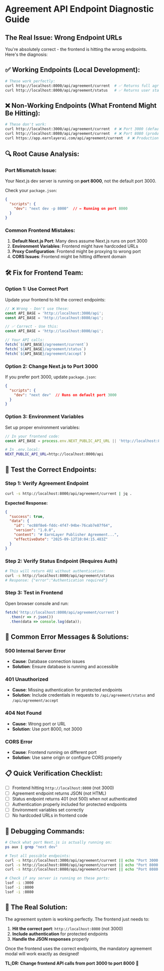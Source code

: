 # Agreement API Endpoint Diagnostic Guide

## The Real Issue: Wrong Endpoint URLs

You're absolutely correct - the frontend is hitting the wrong endpoints. Here's the diagnosis:

## ✅ **Working Endpoints (Local Development):**
```bash
# These work perfectly:
curl http://localhost:8000/api/agreement/current  # ✅ Returns full agreement JSON
curl http://localhost:8000/api/agreement/status   # ✅ Returns user status (with auth)
```

## ❌ **Non-Working Endpoints (What Frontend Might Be Hitting):**
```bash
# These don't work:
curl http://localhost:3000/api/agreement/current  # ❌ Port 3000 (default Next.js)
curl http://localhost:8080/api/agreement/current  # ❌ Port 8080 (production port)
curl https://app.earnlayerai.com/api/agreement/current  # ❌ Production (deployment issues)
```

## 🔍 **Root Cause Analysis:**

### **Port Mismatch Issue:**
Your Next.js dev server is running on **port 8000**, not the default port 3000.

Check your `package.json`:
```json
{
  "scripts": {
    "dev": "next dev -p 8000"  // ← Running on port 8000
  }
}
```

### **Common Frontend Mistakes:**

1. **Default Next.js Port**: Many devs assume Next.js runs on port 3000
2. **Environment Variables**: Frontend might have hardcoded URLs
3. **Proxy Configuration**: Frontend might be proxying to wrong port
4. **CORS Issues**: Frontend might be hitting different domain

## 🛠️ **Fix for Frontend Team:**

### **Option 1: Use Correct Port**
Update your frontend to hit the correct endpoints:

```javascript
// ❌ Wrong - Don't use these:
const API_BASE = 'http://localhost:3000/api';
const API_BASE = 'http://localhost:8080/api';

// ✅ Correct - Use this:
const API_BASE = 'http://localhost:8000/api';

// Your API calls:
fetch(`${API_BASE}/agreement/current`)
fetch(`${API_BASE}/agreement/status`)  
fetch(`${API_BASE}/agreement/accept`)
```

### **Option 2: Change Next.js to Port 3000**
If you prefer port 3000, update `package.json`:

```json
{
  "scripts": {
    "dev": "next dev"  // Runs on default port 3000
  }
}
```

### **Option 3: Environment Variables**
Set up proper environment variables:

```javascript
// In your frontend code:
const API_BASE = process.env.NEXT_PUBLIC_API_URL || 'http://localhost:8000/api';
```

```bash
# In .env.local:
NEXT_PUBLIC_API_URL=http://localhost:8000/api
```

## 🧪 **Test the Correct Endpoints:**

### **Step 1: Verify Agreement Endpoint**
```bash
curl -s http://localhost:8000/api/agreement/current | jq .
```

**Expected Response:**
```json
{
  "success": true,
  "data": {
    "id": "ec88f8e6-fddc-4f47-94be-76cab7e87f64",
    "version": "1.0.0",
    "content": "# EarnLayer Publisher Agreement...",
    "effectiveDate": "2025-09-12T10:04:15.483Z"
  }
}
```

### **Step 2: Verify Status Endpoint (Requires Auth)**
```bash
# This will return 401 without authentication:
curl -s http://localhost:8000/api/agreement/status
# Response: {"error":"Authentication required"}
```

### **Step 3: Test in Frontend**
Open browser console and run:
```javascript
fetch('http://localhost:8000/api/agreement/current')
  .then(r => r.json())
  .then(data => console.log(data));
```

## 🚨 **Common Error Messages & Solutions:**

### **500 Internal Server Error**
- **Cause**: Database connection issues
- **Solution**: Ensure database is running and accessible

### **401 Unauthorized**  
- **Cause**: Missing authentication for protected endpoints
- **Solution**: Include credentials in requests to `/api/agreement/status` and `/api/agreement/accept`

### **404 Not Found**
- **Cause**: Wrong port or URL
- **Solution**: Use port 8000, not 3000

### **CORS Error**
- **Cause**: Frontend running on different port
- **Solution**: Use same origin or configure CORS properly

## 📋 **Quick Verification Checklist:**

- [ ] Frontend hitting `http://localhost:8000` (not 3000)
- [ ] Agreement endpoint returns JSON (not HTML)
- [ ] Status endpoint returns 401 (not 500) when not authenticated
- [ ] Authentication properly included for protected endpoints
- [ ] Environment variables set correctly
- [ ] No hardcoded URLs in frontend code

## 🔧 **Debugging Commands:**

```bash
# Check what port Next.js is actually running on:
ps aux | grep "next dev"

# Test all possible endpoints:
curl -s http://localhost:3000/api/agreement/current || echo "Port 3000 failed"
curl -s http://localhost:8000/api/agreement/current || echo "Port 8000 failed" 
curl -s http://localhost:8080/api/agreement/current || echo "Port 8080 failed"

# Check if any server is running on these ports:
lsof -i :3000
lsof -i :8000  
lsof -i :8080
```

## 🎯 **The Real Solution:**

The agreement system is working perfectly. The frontend just needs to:

1. **Hit the correct port**: `http://localhost:8000` (not 3000)
2. **Include authentication** for protected endpoints
3. **Handle the JSON responses** properly

Once the frontend uses the correct endpoints, the mandatory agreement modal will work exactly as designed!

**TL;DR: Change frontend API calls from port 3000 to port 8000** 🚀